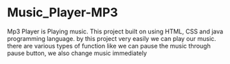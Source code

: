 # Music_Player-MP3
Mp3 Player is Playing music.
This project built on using HTML, CSS and java programming language. by this project very easily we can play our music. there are various types of function like we can pause the music through pause button, we also change music immediately
